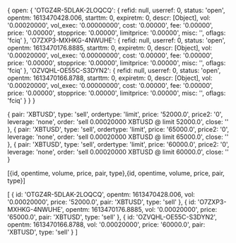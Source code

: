 {
  open: {
    'OTGZ4R-5DLAK-2LOQCQ': {
      refid: null,
      userref: 0,
      status: 'open',
      opentm: 1613470428.006,
      starttm: 0,
      expiretm: 0,
      descr: [Object],
      vol: '0.00020000',
      vol_exec: '0.00000000',
      cost: '0.00000',
      fee: '0.00000',
      price: '0.00000',
      stopprice: '0.00000',
      limitprice: '0.00000',
      misc: '',
      oflags: 'fciq'
    },
    'O7ZXP3-MXHKG-4NWUHE': {
      refid: null,
      userref: 0,
      status: 'open',
      opentm: 1613470176.8885,
      starttm: 0,
      expiretm: 0,
      descr: [Object],
      vol: '0.00020000',
      vol_exec: '0.00000000',
      cost: '0.00000',
      fee: '0.00000',
      price: '0.00000',
      stopprice: '0.00000',
      limitprice: '0.00000',
      misc: '',
      oflags: 'fciq'
    },
    'OZVQHL-OE55C-S3DYN2': {
      refid: null,
      userref: 0,
      status: 'open',
      opentm: 1613470166.8788,
      starttm: 0,
      expiretm: 0,
      descr: [Object],
      vol: '0.00020000',
      vol_exec: '0.00000000',
      cost: '0.00000',
      fee: '0.00000',
      price: '0.00000',
      stopprice: '0.00000',
      limitprice: '0.00000',
      misc: '',
      oflags: 'fciq'
    }
  }
}

<!-- Sample Descr object data (from open orders) -->
{
  pair: 'XBTUSD',
  type: 'sell',
  ordertype: 'limit',
  price: '52000.0',
  price2: '0',
  leverage: 'none',
  order: 'sell 0.00020000 XBTUSD @ limit 52000.0',
  close: ''
},
{
  pair: 'XBTUSD',
  type: 'sell',
  ordertype: 'limit',
  price: '65000.0',
  price2: '0',
  leverage: 'none',
  order: 'sell 0.00020000 XBTUSD @ limit 65000.0',
  close: ''
},
{
  pair: 'XBTUSD',
  type: 'sell',
  ordertype: 'limit',
  price: '60000.0',
  price2: '0',
  leverage: 'none',
  order: 'sell 0.00020000 XBTUSD @ limit 60000.0',
  close: ''
}


[{id, opentime, volume, price, pair, type},{id, opentime, volume, price, pair, type}]

[
  {
    id: 'OTGZ4R-5DLAK-2LOQCQ',
    opentm: 1613470428.006,
    vol: '0.00020000',
    price: '52000.0',
    pair: 'XBTUSD',
    type: 'sell' 
  },
  {
    id: 'O7ZXP3-MXHKG-4NWUHE',
    opentm: 1613470176.8885,
    vol: '0.00020000',
    price: '65000.0',
    pair: 'XBTUSD',
    type: 'sell'
  },
  {
    id: 'OZVQHL-OE55C-S3DYN2',
    opentm: 1613470166.8788,
    vol: '0.00020000',
    price: '60000.0',
    pair: 'XBTUSD',
    type: 'sell'
  }
]